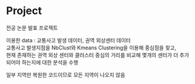 # Project
전공 논문 발표 프로젝트<br/>

이용한 data : 교통사고 발생 데이터, 권역 외상센터 데이터<br/>
교통사고 발생지점을 NbClust와 Kmeans Clustering을 이용해 중심점을 찾고, <br/>
현재 존재하는 권역 외상 센터와 클러스터 중심의 거리를 비교해 몇개의 센터가 더 추가되어야 하는지에 대한 분석을 수행<br/>

일부 지역만 복원한 코드이므로 모든 지역이 나오지 않음
